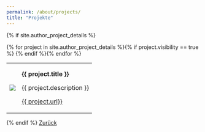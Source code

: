 ```yaml
---
permalink: /about/projects/
title: "Projekte"
---
```

{% if site.author_project_details %}
<table>
{% for project in site.author_project_details %}{% if project.visibility == true %}
  <tr>
    <td class="td_about_img"><img src="{{ site.url }}{{ site.baseurl }}/assets/images/about/{{ project.thumbnail }}" /></td>
    <td class="td_about_text">
      <p><b>{{ project.title }}</b></p>
      <p>{{ project.description }}</p>
      <p><a class="btn btn--primary" href="{{ exp.url }}" target="_blank">{{ project.url}}</a></p>
    </td>
  </tr>
{% endif %}{% endfor %}
</table>
{% endif %}
<a href="/about/" class="btn btn--primary">Zurück</a>